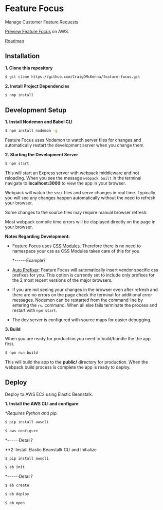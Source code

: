 # Feature Focus
Manage Customer Feature Requests

[Preview Feature Focus](http://feature-focus.us-west-2.elasticbeanstalk.com/) on AWS.

[Roadmap](https://github.com/CraigDMcKenna/feature-focus/blob/master/ROADMAP.md)

## Installation

**1. Clone this repository**
 
 ```bash
 $ git clone https://github.com/CraigDMcKenna/feature-focus.git
 ```
 
 **2. Install Project Dependencies**
 
 ```bash
 $ nmp install
 ```
 
## Development Setup
 
 **1. Install Nodemon and Babel CLI**

 ```bash
 $ npm install nodemon -g
```
 
Feature Focus uses Nodemon to watch server files for changes and 
automatically restart the development server when you change them.
 
 **2. Starting the Development Server**

 ```bash
 $ npm start
 ```
 
This will start an Express server with webpack middleware and 
hot reloading.  When you see the message ```webpack built``` in 
the terminal navigate to **localhost:3000** to view the app
in your browser.
 
Webpack will watch the ```src/``` files and serve changes in 
real time. Typically you will see any changes happen
automatically without the need to refresh your browser.

Some changes to the source files may require manual browser
refresh. 

Most webpack compile time errors will be displayed
directly on the page in your browser.

**Notes Regarding Development:**
*  Feature Focus uses [CSS Modules](http://glenmaddern.com/articles/css-modules).
   Therefore there is no need to namespace your css as CSS Modules takes care
   of this for you.
   
   *------Example?
   
*  [Auto Prefixer](https://autoprefixer.github.io/): Feature Focus
   will automatically insert vendor specific css prefixes for you.
   This option is currently set to include only prefixes for the 2 
   most recent versions of the major browsers.
   
*  If you are not seeing your changes in the browser even
   after refresh and there are no errors on the page check the
   terminal for additional error messages. Nodemon can be
   restarted from the command line by entering the ```rs```.
   command. When all else fails terminate the process
   and restart with ```npm start```.
   
*  The dev server is configured with source maps for easier debugging.
   
**3. Build**

When you are ready for production you need to build/bundle 
the the app first.

```bash
$ npm run build
```
This will build the app to the **public/** directory for production.
When the webpack build process is complete the app is ready to deploy.

## Deploy
Deploy to AWS EC2 using Elastic Beanstalk.

**1. Install the AWS CLI and configure**

**Requires Python and pip.*

```bash
$ pip install awscli

$ aws configure
```

*------Detail?


**2. Install Elastic Beanstalk CLI and Initialize

 ```bash
$ pip install awscli

$ eb init
```

 *------Detail?
 



```bash
$ eb create

$ eb deploy

$ eb open
```
 